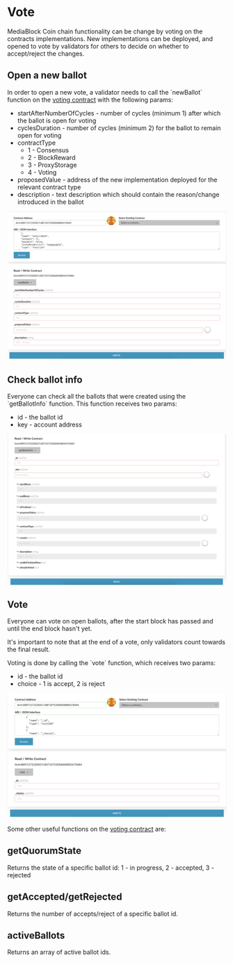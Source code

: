 # Vote

MediaBlock Coin chain functionality can be change by voting on the contracts implementations. New implementations can be deployed, and opened to vote by validators for others to decide on whether to accept/reject the changes.

## Open a new ballot

In order to open a new vote, a validator needs to call the \`newBallot\` function on the [voting contract](https://MediaBlockscan.io/address/0x23a0f3370F7dCc4203c3F7f588856f388F3274e8) with the following params:

* startAfterNumberOfCycles - number of cycles \(minimum 1\) after which the ballot is open for voting
* cyclesDuration - number of cycles \(minimum 2\) for the ballot to remain open for voting
* contractType
  * 1 - Consensus
  * 2 - BlockReward
  * 3 - ProxyStorage
  * 4 - Voting
* proposedValue - address of the new implementation deployed for the relevant contract type
* description - text description which should contain the reason/change introduced in the ballot

![newBallot](../../.gitbook/assets/screen-shot-2019-09-04-at-15.07.50.png)

## Check ballot info

Everyone can check all the ballots that were created using the \`getBallotInfo\` function. This function receives two params:

* id - the ballot id
* key - account address

![getBallotInfo](../../.gitbook/assets/screen-shot-2019-09-04-at-15.08.09.png)

## Vote

Everyone can vote on open ballots, after the start block has passed and until the end block hasn't yet.

It's important to note that at the end of a vote, only validators count towards the final result.

Voting is done by calling the \`vote\` function, which receives two params:

* id - the ballot id
* choice - 1 is accept, 2 is reject

![vote](../../.gitbook/assets/screen-shot-2019-09-04-at-15.08.19.png)

Some other useful functions on the [voting contract](https://MediaBlockscan.io/address/0x23a0f3370F7dCc4203c3F7f588856f388F3274e8) are:

## getQuorumState

Returns the state of a specific ballot id: 1 - in progress, 2 - accepted, 3 - rejected

## getAccepted/getRejected

Returns the number of accepts/reject of a specific ballot id.

## activeBallots

Returns an array of active ballot ids.

